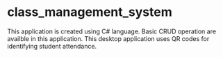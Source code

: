 # class_management_system

This application is created using C# language. Basic CRUD operation are availble in this application.
This desktop application uses QR codes for identifying student attendance.
